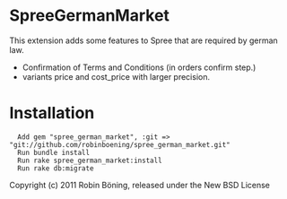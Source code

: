 SpreeGermanMarket
================

This extension adds some features to Spree that are required by german law.
* Confirmation of Terms and Conditions (in orders confirm step.)
* variants price and cost_price with larger precision.

Installation
============

      Add gem "spree_german_market", :git => "git://github.com/robinboening/spree_german_market.git"
      Run bundle install
      Run rake spree_german_market:install
      Run rake db:migrate


Copyright (c) 2011 Robin Böning, released under the New BSD License
